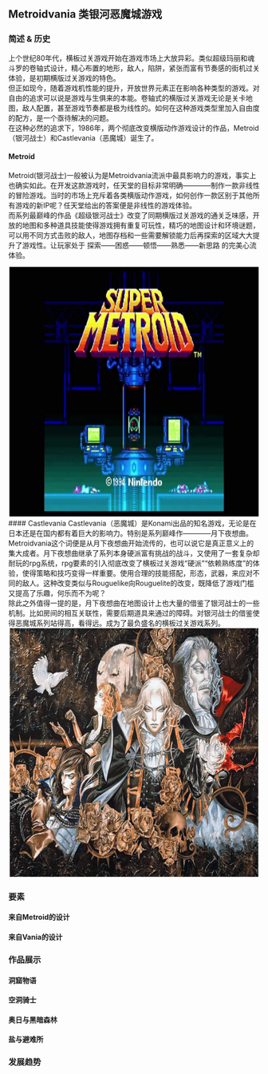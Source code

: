 Metroidvania 类银河恶魔城游戏
---------------------------------
### 简述 & 历史
上个世纪80年代，横板过关游戏开始在游戏市场上大放异彩。类似超级玛丽和魂斗罗的卷轴式设计，精心布置的地形，敌人，陷阱，紧张而富有节奏感的街机过关体验，是初期横版过关游戏的特色。<br>
但正如现今，随着游戏机性能的提升，开放世界元素正在影响各种类型的游戏。对自由的追求可以说是游戏与生俱来的本能。卷轴式的横版过关游戏无论是关卡地图，敌人配置，甚至游戏节奏都是极为线性的。如何在这种游戏类型里加入自由度的配方，是一个亟待解决的问题。<br>
在这种必然的追求下，1986年，两个彻底改变横版动作游戏设计的作品，Metroid（银河战士）和Castlevania（恶魔城）诞生了。<br>
#### Metroid
Metroid(银河战士)一般被认为是Metroidvania流派中最具影响力的游戏，事实上也确实如此。在开发这款游戏时，任天堂的目标非常明确————制作一款非线性的冒险游戏。当时的市场上充斥着各类横版动作游戏，如何创作一款区别于其他所有游戏的新IP呢？任天堂给出的答案便是非线性的游戏体验。<br>
而系列最巅峰的作品《超级银河战士》改变了同期横版过关游戏的通关乏味感，开放的地图和多种道具技能使得游戏拥有重复可玩性，精巧的地图设计和环境谜题，可以用不同方式击败的敌人，地图存档和一些需要解锁能力后再探索的区域大大提升了游戏性。让玩家处于  探索——困惑——顿悟——熟悉——新思路 的完美心流体验。<br>
<div align=center><img width=500 height=500 src='https://github.com/IndieGuide/ImagesRepo/blob/master/Images/Fromnet/Works%20Show/Metroid/SMetroid_index.jpg'></div>
#### Castlevania
Castlevania（恶魔城）是Konami出品的知名游戏，无论是在日本还是在国内都有着巨大的影响力。特别是系列巅峰作————月下夜想曲。Metroidvania这个词便是从月下夜想曲开始流传的，也可以说它是真正意义上的集大成者。月下夜想曲继承了系列本身硬派富有挑战的战斗，又使用了一套复杂却耐玩的rpg系统，rpg要素的引入彻底改变了横板过关游戏“硬派”“依赖熟练度”的体验，使得策略和技巧变得一样重要。使用合理的技能搭配，形态，武器，来应对不同的敌人。这种改变类似与Rouguelike向Rouguelite的改变，既降低了游戏门槛又提高了乐趣，何乐而不为呢？<br>
除此之外值得一提的是，月下夜想曲在地图设计上也大量的借鉴了银河战士的一些机制。比如房间的相互关联性，需要后期道具来通过的障碍。对银河战士的借鉴使得恶魔城系列站得高，看得远。成为了最负盛名的横板过关游戏系列。<br>
<div align=center><img width=500 height=500 src='https://github.com/IndieGuide/ImagesRepo/blob/master/Images/Fromnet/Works%20Show/Castlevania/Castlevania_index.jpg'></div>


### 要素

#### 来自Metroid的设计

#### 来自Vania的设计

### 作品展示

#### 洞窟物语

#### 空洞骑士

#### 奥日与黑暗森林

#### 盐与避难所

### 发展趋势


